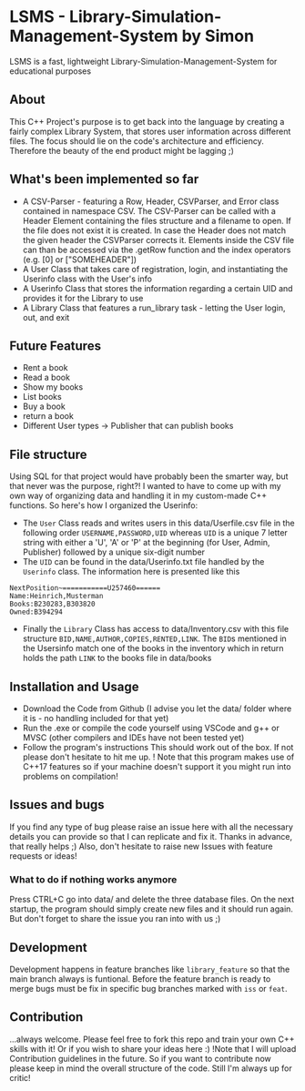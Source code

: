 # LSMS - Library-Simulation-Management-System by Simon
LSMS is a fast, lightweight Library-Simulation-Management-System for educational purposes

## About
This C++ Project's purpose is to get back into the language by creating a fairly complex Library System, that stores user information across different files. 
The focus should lie on the code's architecture and efficiency. Therefore the beauty of the end product might be lagging ;) 

## What's been implemented so far
* A CSV-Parser - featuring a Row, Header, CSVParser, and Error class contained in namespace CSV. The CSV-Parser can be called with a Header Element containing the files structure and a filename to open. If the file does not exist it is created. In case the Header does not match the given header the CSVParser corrects it. Elements inside the CSV file can than be accessed via the .getRow function and the index operators (e.g. [0] or ["SOMEHEADER"])
* A User Class that takes care of registration, login, and instantiating the Userinfo class with the User's info
* A Userinfo Class that stores the information regarding a certain UID and provides it for the Library to use
* A Library Class that features a run_library task - letting the User login, out, and exit

## Future Features
* Rent a book
* Read a book
* Show my books
* List books
* Buy a book
* return a book
* Different User types -> Publisher that can publish books

## File structure
Using SQL for that project would have probably been the smarter way, but that never was the purpose, right?!
I wanted to have to come up with my own way of organizing data and handling it in my custom-made C++ functions. So here's how I organized the Userinfo:
* The ```User``` Class reads and writes users in this data/Userfile.csv file in the following order ```USERNAME,PASSWORD,UID``` whereas ```UID``` is a unique 7 letter string with either a 'U', 'A' or 'P' at the beginning (for User, Admin, Publisher) followed by a unique six-digit number
* The ```UID``` can be found in the data/Userinfo.txt file handled by the ```Userinfo``` class. The information here is presented like this
```
NextPosition~===========U257460======
Name:Heinrich,Musterman
Books:B230283,B303820
Owned:B394294
```
* Finally the ```Library``` Class has access to data/Inventory.csv with this file structure ```BID,NAME,AUTHOR,COPIES,RENTED,LINK```. The ```BID```s mentioned in the Usersinfo match one of the books in the inventory which in return holds the path ```LINK``` to the books file in data/books

## Installation and Usage
* Download the Code from Github (I advise you let the data/ folder where it is - no handling included for that yet)
* Run the .exe or compile the code yourself using VSCode and g++ or MVSC (other compilers and IDEs have not been tested yet)
* Follow the program's instructions
This should work out of the box. If not please don't hesitate to hit me up. ! Note that this program makes use of C++17 features so if your machine doesn't support it you might run into problems on compilation!

## Issues and bugs
If you find any type of bug please raise an issue here with all the necessary details you can provide so that I can replicate and fix it. Thanks in advance, that really helps ;)
Also, don't hesitate to raise new Issues with feature requests or ideas!

### What to do if nothing works anymore
Press CTRL+C go into data/ and delete the three database files. On the next startup, the program should simply create new files and it should run again. 
But don't forget to share the issue you ran into with us ;)

## Development 
Development happens in feature branches like ```library_feature``` so that the main branch always is funtional. Before the feature branch is ready to merge bugs must be fix in specific bug branches marked with ```iss``` or ```feat```.

## Contribution
...always welcome. Please feel free to fork this repo and train your own C++ skills with it! Or if you wish to share your ideas here :) !Note that I will upload Contribution guidelines in the future. So if you want to contribute now please keep in mind the overall structure of the code. Still I'm always up for critic!
